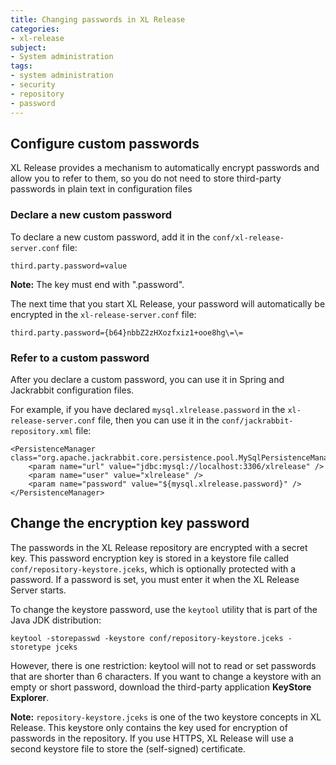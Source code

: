 ```yaml
---
title: Changing passwords in XL Release
categories:
- xl-release
subject:
- System administration
tags:
- system administration
- security
- repository
- password
---
```


## Configure custom passwords

XL Release provides a mechanism to automatically encrypt passwords and allow you to refer to them, so you do not need to store third-party passwords in plain text in configuration files

### Declare a new custom password

To declare a new custom password, add it in the `conf/xl-release-server.conf` file:

    third.party.password=value

**Note:** The key must end with ".password".

The next time that you start XL Release, your password will automatically be encrypted in the `xl-release-server.conf` file:

    third.party.password={b64}nbbZ2zHXozfxiz1+ooe8hg\=\=

### Refer to a custom password

After you declare a custom password, you can use it in Spring and Jackrabbit configuration files.

For example, if you have declared `mysql.xlrelease.password` in the `xl-release-server.conf` file, then you can use it in the `conf/jackrabbit-repository.xml` file:

    <PersistenceManager class="org.apache.jackrabbit.core.persistence.pool.MySqlPersistenceManager">
        <param name="url" value="jdbc:mysql://localhost:3306/xlrelease" />
        <param name="user" value="xlrelease" />
        <param name="password" value="${mysql.xlrelease.password}" />
    </PersistenceManager>

## Change the encryption key password

The passwords in the XL Release repository are encrypted with a secret key. This password encryption key is stored in a keystore file called `conf/repository-keystore.jceks`, which is optionally protected with a password. If a password is set, you must enter it when the XL Release Server starts.

To change the keystore password, use the `keytool` utility that is part of the Java JDK distribution:

    keytool -storepasswd -keystore conf/repository-keystore.jceks -storetype jceks

However, there is one restriction: keytool will not to read or set passwords that are shorter than 6 characters. If you want to change a keystore with an empty or short password, download the third-party application **KeyStore Explorer**.

**Note:** `repository-keystore.jceks` is one of the two keystore concepts in XL Release. This keystore only contains the key used for encryption of passwords in the repository. If you use HTTPS, XL Release will use a second keystore file to store the (self-signed) certificate.
